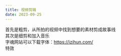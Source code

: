 ```yaml
---
title: 视频剪辑
date: 2023-09-25
---
```


首先是粗剪，从所拍的视频中找到想要的素材剪成故事线  
其次是细剪和加入音乐  
字魂网站可以下载字体：https://izihun.com/  
特效
